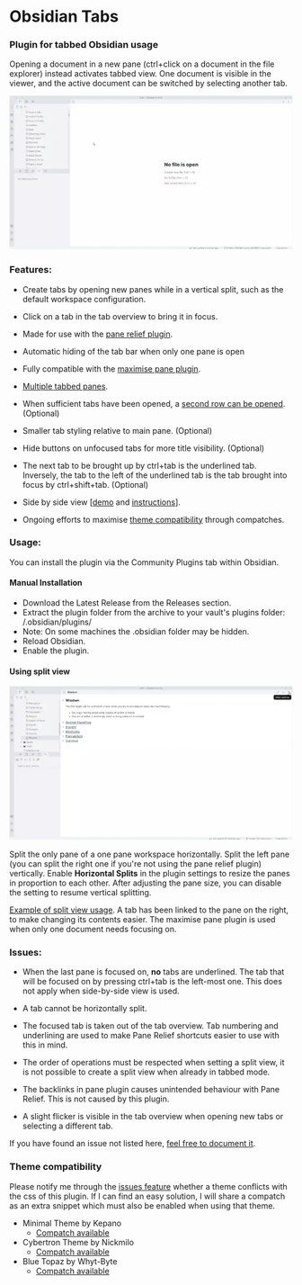 # Obsidian Tabs
### Plugin for tabbed Obsidian usage
Opening a document in a new pane (ctrl+click on a document in the file explorer) instead activates tabbed view. One document is visible in the viewer, and the active document can be switched by selecting another tab.

[![video](https://raw.githubusercontent.com/gitobsidiantutorial/obsidian-tabs/main/vids/demo.webp)](https://raw.githubusercontent.com/gitobsidiantutorial/obsidian-tabs/main/vids/demo.webp)


### Features: 
- Create tabs by opening new panes while in a vertical split, such as the default workspace configuration.

- Click on a tab in the tab overview to bring it in focus.

- Made for use with the [pane relief plugin](https://github.com/pjeby/pane-relief).

- Automatic hiding of the tab bar when only one pane is open

- Fully compatible with the [maximise pane plugin](https://github.com/deathau/maximise-active-pane-obsidian).

- [Multiple tabbed panes](https://i.imgur.com/O2fQx2U.mp4).

- When sufficient tabs have been opened, a [second row can be opened](https://i.imgur.com/iZJ5byx.mp4). (Optional)

- Smaller tab styling relative to main pane. (Optional)

- Hide buttons on unfocused tabs for more title visibility. (Optional)

 - The next tab to be brought up by ctrl+tab is the underlined tab. Inversely, the tab to the left of the underlined tab is the tab brought into focus by ctrl+shift+tab. (Optional)

- Side by side view \[[demo](https://raw.githubusercontent.com/gitobsidiantutorial/obsidian-tabs/main/vids/horizontalconfigure.webp) and [instructions](#using-split-view)\].

- Ongoing efforts to maximise [theme compatibility](https://github.com/gitobsidiantutorial/obsidian-tabs#theme-compatibility) through compatches.

### Usage:
You can install the plugin via the Community Plugins tab within Obsidian.
#### Manual Installation
- Download the Latest Release from the Releases section.
- Extract the plugin folder from the archive to your vault's plugins folder: <vault>/.obsidian/plugins/
- Note: On some machines the .obsidian folder may be hidden.
- Reload Obsidian.
- Enable the plugin.

#### Using split view
[![video](https://raw.githubusercontent.com/gitobsidiantutorial/obsidian-tabs/main/vids/horizontalconfigure.webp)](https://raw.githubusercontent.com/gitobsidiantutorial/obsidian-tabs/main/vids/horizontalconfigure.webp)

Split the only pane of a one pane workspace horizontally. Split the left pane (you can split the right one if you're not using the pane relief plugin) vertically. Enable **Horizontal Splits** in the plugin settings to resize the panes in proportion to each other. After adjusting the pane size, you can disable the setting to resume vertical splitting.

[Example of split view usage](https://i.imgur.com/lStwTNI.mp4). A tab has been linked to the pane on the right, to make changing its contents easier. The maximise pane plugin is used when only one document needs focusing on.

### Issues:
- When the last pane is focused on, **no** tabs are underlined. The tab that will be focused on by pressing ctrl+tab is the left-most one. This does not apply when side-by-side view is used.

- A tab cannot be horizontally split.

- The focused tab is taken out of the tab overview. Tab numbering and underlining are used to make Pane Relief shortcuts easier to use with this in mind.

- The order of operations must be respected when setting a split view, it is not possible to create a split view when already in tabbed mode.

- The backlinks in pane plugin causes unintended behaviour with Pane Relief. This is not caused by this plugin.

- A slight flicker is visible in the tab overview when opening new tabs or selecting a different tab.

If you have found an issue not listed here, [feel free to document it](https://github.com/gitobsidiantutorial/obsidian-tabs/issues).

### Theme compatibility
Please notify me through the [issues feature](https://github.com/gitobsidiantutorial/obsidian-tabs/issues) whether a theme conflicts with the css of this plugin. If I can find an easy solution, I will share a compatch as an extra snippet which must also be enabled when using that theme.

- Minimal Theme by Kepano
  - [Compatch available](https://raw.githubusercontent.com/gitobsidiantutorial/obsidian-tabs/main/compatch_minimal_theme.css)
- Cybertron Theme by Nickmilo
  - [Compatch available](https://raw.githubusercontent.com/gitobsidiantutorial/obsidian-tabs/main/compatch_cybertron_theme.css)
- Blue Topaz by Whyt-Byte
  - [Compatch available](https://raw.githubusercontent.com/gitobsidiantutorial/obsidian-tabs/main/compatch_blue_topaz.css)
